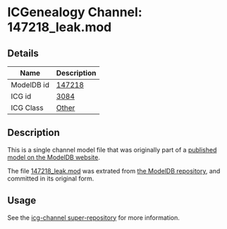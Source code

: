 # ICGenealogy Channel: 147218\_leak.mod

## Details

Name | Description
---- | -----------
ModelDB id | [147218](http://senselab.med.yale.edu/ModelDB/ShowModel.cshtml?model=147218)
ICG id | [3084](http://icg.neurotheory.ox.ac.uk/channels/other/3084)
ICG Class | [Other](http://icg.neurotheory.ox.ac.uk/channels/other)

## Description

This is a single channel model file that was originally part of a [published model on the ModelDB website](http://senselab.med.yale.edu/mModelDB/ShowModel.cshtml?model=147218).

The file [147218\_leak.mod](147218_leak.mod) was extrated from [the ModelDB repository](http://senselab.med.yale.edu/ModelDB/ShowModel.cshtml?model=147218), and committed in its original form.

## Usage

See the [icg-channel super-repository](https://github.com/icgenealogy/icg-channels) for more information.
